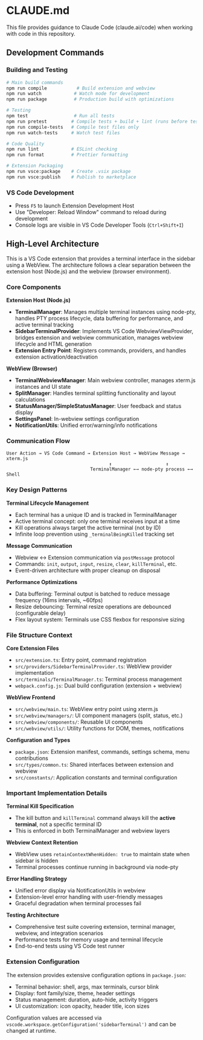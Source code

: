 # CLAUDE.md

This file provides guidance to Claude Code (claude.ai/code) when working with code in this repository.

## Development Commands

### Building and Testing
```bash
# Main build commands
npm run compile           # Build extension and webview
npm run watch            # Watch mode for development  
npm run package          # Production build with optimizations

# Testing
npm test                 # Run all tests
npm run pretest         # Compile tests + build + lint (runs before test)
npm run compile-tests   # Compile test files only
npm run watch-tests     # Watch test files

# Code Quality
npm run lint            # ESLint checking
npm run format          # Prettier formatting

# Extension Packaging
npm run vsce:package    # Create .vsix package
npm run vsce:publish    # Publish to marketplace
```

### VS Code Development
- Press `F5` to launch Extension Development Host
- Use "Developer: Reload Window" command to reload during development
- Console logs are visible in VS Code Developer Tools (`Ctrl+Shift+I`)

## High-Level Architecture

This is a VS Code extension that provides a terminal interface in the sidebar using a WebView. The architecture follows a clear separation between the extension host (Node.js) and the webview (browser environment).

### Core Components

**Extension Host (Node.js)**
- **TerminalManager**: Manages multiple terminal instances using node-pty, handles PTY process lifecycle, data buffering for performance, and active terminal tracking
- **SidebarTerminalProvider**: Implements VS Code WebviewViewProvider, bridges extension and webview communication, manages webview lifecycle and HTML generation
- **Extension Entry Point**: Registers commands, providers, and handles extension activation/deactivation

**WebView (Browser)**
- **TerminalWebviewManager**: Main webview controller, manages xterm.js instances and UI state
- **SplitManager**: Handles terminal splitting functionality and layout calculations
- **StatusManager/SimpleStatusManager**: User feedback and status display
- **SettingsPanel**: In-webview settings configuration
- **NotificationUtils**: Unified error/warning/info notifications

### Communication Flow

```
User Action → VS Code Command → Extension Host → WebView Message → xterm.js
                                      ↕                    ↕
                               TerminalManager ←→ node-pty process ←→ Shell
```

### Key Design Patterns

**Terminal Lifecycle Management**
- Each terminal has a unique ID and is tracked in TerminalManager
- Active terminal concept: only one terminal receives input at a time
- Kill operations always target the active terminal (not by ID)
- Infinite loop prevention using `_terminalBeingKilled` tracking set

**Message Communication**
- Webview ↔ Extension communication via `postMessage` protocol
- Commands: `init`, `output`, `input`, `resize`, `clear`, `killTerminal`, etc.
- Event-driven architecture with proper cleanup on disposal

**Performance Optimizations**
- Data buffering: Terminal output is batched to reduce message frequency (16ms intervals, ~60fps)
- Resize debouncing: Terminal resize operations are debounced (configurable delay)
- Flex layout system: Terminals use CSS flexbox for responsive sizing

### File Structure Context

**Core Extension Files**
- `src/extension.ts`: Entry point, command registration
- `src/providers/SidebarTerminalProvider.ts`: WebView provider implementation  
- `src/terminals/TerminalManager.ts`: Terminal process management
- `webpack.config.js`: Dual build configuration (extension + webview)

**WebView Frontend**
- `src/webview/main.ts`: WebView entry point using xterm.js
- `src/webview/managers/`: UI component managers (split, status, etc.)
- `src/webview/components/`: Reusable UI components
- `src/webview/utils/`: Utility functions for DOM, themes, notifications

**Configuration and Types**
- `package.json`: Extension manifest, commands, settings schema, menu contributions
- `src/types/common.ts`: Shared interfaces between extension and webview
- `src/constants/`: Application constants and terminal configuration

### Important Implementation Details

**Terminal Kill Specification**
- The kill button and `killTerminal` command always kill the **active terminal**, not a specific terminal ID
- This is enforced in both TerminalManager and webview layers

**Webview Context Retention**
- WebView uses `retainContextWhenHidden: true` to maintain state when sidebar is hidden
- Terminal processes continue running in background via node-pty

**Error Handling Strategy**
- Unified error display via NotificationUtils in webview
- Extension-level error handling with user-friendly messages
- Graceful degradation when terminal processes fail

**Testing Architecture**
- Comprehensive test suite covering extension, terminal manager, webview, and integration scenarios
- Performance tests for memory usage and terminal lifecycle
- End-to-end tests using VS Code test runner

### Extension Configuration

The extension provides extensive configuration options in `package.json`:
- Terminal behavior: shell, args, max terminals, cursor blink
- Display: font family/size, theme, header settings  
- Status management: duration, auto-hide, activity triggers
- UI customization: icon opacity, header title, icon sizes

Configuration values are accessed via `vscode.workspace.getConfiguration('sidebarTerminal')` and can be changed at runtime.